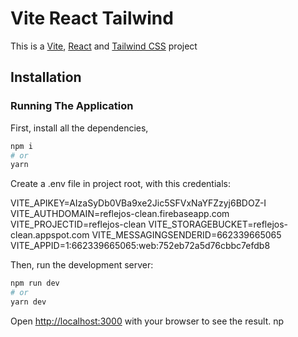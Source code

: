 # Vite React Tailwind

This is a [Vite](https://vitejs.dev/), [React](https://reactjs.org/) and [Tailwind CSS](https://tailwindcss.com/) project

## Installation

### Running The Application

First, install all the dependencies,

```bash
npm i
# or
yarn
```

Create a .env file in project root, with this credentials:

VITE_APIKEY=AIzaSyDb0VBa9xe2Jic5SFVxNaYFZzyj6BDOZ-I
VITE_AUTHDOMAIN=reflejos-clean.firebaseapp.com
VITE_PROJECTID=reflejos-clean
VITE_STORAGEBUCKET=reflejos-clean.appspot.com
VITE_MESSAGINGSENDERID=662339665065
VITE_APPID=1:662339665065:web:752eb72a5d76cbbc7efdb8

Then, run the development server:

```bash
npm run dev
# or
yarn dev
```

Open [http://localhost:3000](http://localhost:3000) with your browser to see the result.
np
